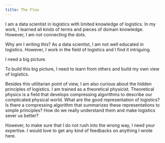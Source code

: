 ```yaml
---
title: The Flow
---
```


I am a data scientist in logistics with limited knowledge of logistics. In my work, I learned all kinds of terms and pieces of domain knowledge. However, I am not connecting the dots.

Why am I writing this? As a data scientist, I am not well educated in logistics. However, I work in the field of logistics and I find it intriguing.

I need a big picture.

To build this big picture, I need to learn from others and build my own view of logistics.

Besides this utilitarian point of view, I am also curious about the hidden principles of logistics. I am trained as a theoretical physicist. Theoretical physics is a field that develops compressing algorithms to describe our complicated physical world. What are the good representation of logistics? Is there a compressing algorithm that summarizes these representations to simple principles? How do we really understand them and make logistics sever us better?

However, to make sure that I do not rush into the wrong way, I need your expertise. I would love to get any kind of feedbacks on anything I wrote here.
